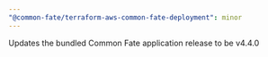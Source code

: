 ```yaml
---
"@common-fate/terraform-aws-common-fate-deployment": minor
---
```


Updates the bundled Common Fate application release to be v4.4.0
